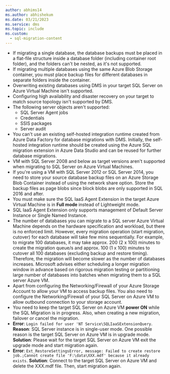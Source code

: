 ```yaml
---
author: abhims14
ms.author: abhishekum
ms.date: 03/21/2023
ms.service: dms
ms.topic: include
ms.custom:
  - sql-migration-content
---
```


- If migrating a single database, the database backups must be placed in a flat-file structure inside a database folder (including container root folder), and the folders can't be nested, as it's not supported.
- If migrating multiple databases using the same Azure Blob Storage container, you must place backup files for different databases in separate folders inside the container.
- Overwriting existing databases using DMS in your target SQL Server on Azure Virtual Machine isn't supported.
- Configuring high availability and disaster recovery on your target to match source topology isn't supported by DMS.
- The following server objects aren't supported:
   - SQL Server Agent jobs
   - Credentials
   - SSIS packages
   - Server audit
- You can't use an existing self-hosted integration runtime created from Azure Data Factory for database migrations with DMS. Initially, the self-hosted integration runtime should be created using the Azure SQL migration extension in Azure Data Studio and can be reused for further database migrations.
- VM with SQL Server 2008 and below as target versions aren't supported when migrating to SQL Server on Azure Virtual Machines.
- If you're using a VM with SQL Server 2012 or SQL Server 2014, you need to store your source database backup files on an Azure Storage Blob Container instead of using the network share option. Store the backup files as page blobs since block blobs are only supported in SQL 2016 and after.
- You must make sure the SQL IaaS Agent Extension in the target Azure Virtual Machine is in **Full mode** instead of Lightweight mode.
- SQL IaaS Agent Extension  only supports management of Default Server Instance or Single Named Instance.
- The number of databases you can migrate to a SQL server Azure Virtual Machine depends on the hardware specification and workload, but there is no enforced limit. However, every migration operation (start migration, cutover) for each database will take few mins sequentially. For example, to migrate 100 databases, it may take approx. 200 (2 x 100) minutes to create the migration queue/s and approx. 100 (1 x 100) minutes to cutover all 100 databases (excluding backup and restore timing). Therefore, the migration will become slower as the number of databases increases. Microsoft advises either scheduling a longer migration window in advance based on rigorous migration testing or partitioning large number of databases into batches when migrating them to a SQL server Azure VM.
- Apart from configuring the Networking/Firewall of your Azure Storage Account to allow your VM to access backup files. You also need to configure the Networking/Firewall of your SQL Server on Azure VM to allow outbound connection to your storage account.
- You need to keep the target SQL Server on Azure VM **power ON** while the SQL Migration is in progress. Also, when creating a new migration, failover or cancel the migration.
- **Error**: `Login failed for user 'NT Service\SQLIaaSExtensionQuery`. 
**Reason**: SQL Server instance is in single-user mode. One possible reason is the target SQL Server on Azure VM is in upgrade mode. **Solution**: Please wait for the target SQL Server on Azure VM exit the upgrade mode and start migration again. 
- **Error**: `Ext_RestoreSettingsError, message: Failed to create restore job.;Cannot create file 'F:\data\XXX.mdf' because it already exists`. **Solution**: Connect to the target SQL Server on Azure VM  and delete the XXX.mdf file. Then, start migration again. 
